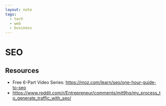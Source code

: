 ```yaml
---
layout: note
tags:
  - tech
  - web
  - business
---
```


# SEO

## Resources

- Free 6-Part Video Series: https://moz.com/learn/seo/one-hour-guide-to-seo
- https://www.reddit.com/r/Entrepreneur/comments/mit9hq/my_process_to_generate_traffic_with_seo/
